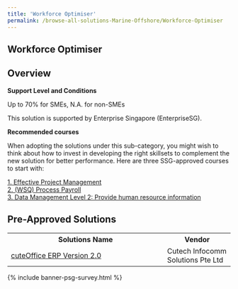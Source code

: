 ```yaml
---
title: 'Workforce Optimiser'
permalink: /browse-all-solutions-Marine-Offshore/Workforce-Optimiser
---
```


## Workforce Optimiser
## Overview

**Support Level and Conditions**

Up to 70% for SMEs, N.A. for non-SMEs

This solution is supported by Enterprise Singapore (EnterpriseSG).

**Recommended courses**

When adopting the solutions under this sub-category, you might wish to think about how to invest in developing the right skillsets to complement the new solution for better performance. Here are three SSG-approved courses to start with:

<a href='https://sfec.enterprisejobskills.gov.sg/Course_Internet/CourseDetail.aspx?CoursesReferenceNumber=TGS-2018502901'  target='_blank' rel='noopener'>1. Effective Project Management</a><br>
<a href='https://sfec.enterprisejobskills.gov.sg/Course_Internet/CourseDetail.aspx?CoursesReferenceNumber=TGS-2019504739'  target='_blank' rel='noopener'>2. (WSQ) Process Payroll</a><br>
<a href='https://sfec.enterprisejobskills.gov.sg/Course_Internet/CourseDetail.aspx?CoursesReferenceNumber=TGS-2019503818'  target='_blank' rel='noopener'>3. Data Management Level 2: Provide human resource information</a><br>

## Pre-Approved Solutions

<table>
<tr>
<th style='width: auto;'><b>Solutions Name</b></th>
<th style='width: 30%;'><b>Vendor</b></th>
</tr>
<tr>
<td><a href='/productivity-solutions-grant/solutionrepo/solution2229' target='_blank'>cuteOffice ERP Version 2.0</a><br></td>
<td>Cutech Infocomm Solutions Pte Ltd</td>
</tr>
</table>

{% include banner-psg-survey.html %}
